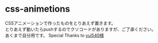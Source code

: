 # css-animetions
CSSアニメーションで作ったものをとりあえず置きます。  
とりあえず動いたらpushするのでクソコードがありますが、ご了承ください。あくまで自分用です。
Special Thanks to [yui540様](https://github.com/yui540)
